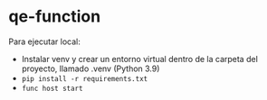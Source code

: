 # qe-function

Para ejecutar local:

- Instalar venv y crear un entorno virtual dentro de la carpeta del proyecto, llamado .venv (Python 3.9)
- ```pip install -r requirements.txt```
- ```func host start```

